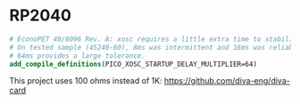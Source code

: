 # RP2040

```cmake
# EconoPET 40/8096 Rev. A: xosc requires a little extra time to stabilize
# On tested sample (45240-60), 8ms was intermittent and 16ms was reliable.
# 64ms provides a large tolerance.
add_compile_definitions(PICO_XOSC_STARTUP_DELAY_MULTIPLIER=64)
```

This project uses 100 ohms instead of 1K:
https://github.com/diva-eng/diva-card
